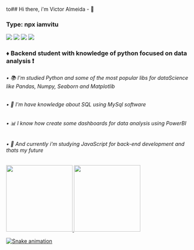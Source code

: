to## Hi there, i'm Victor Almeida - 👋
### Type: npx iamvitu

<div> 
  <a href="https://www.instagram.com/victors.jpg" target="_blank"><img src="https://img.shields.io/badge/-Instagram-%23E4405F?style=for-the-badge&logo=instagram&logoColor=white" target="_blank"></a>
  <a href = "mailto:victorpy.1999@gmail.com"><img src="https://img.shields.io/badge/-Gmail-%23333?style=for-the-badge&logo=gmail&logoColor=white" target="_blank"></a>
  <a href="https://www.linkedin.com/in/devitu-py/" target="_blank"><img src="https://img.shields.io/badge/-LinkedIn-%230077B5?style=for-the-badge&logo=linkedin&logoColor=white" target="_blank"></a> 
  <a href="https://twitter.com/Vitu_Py" target="_blank"><img src="https://img.shields.io/twitter/url?label=Twitter&logo=Twitter&style=for-the-badge&url=https%3A%2F%2Ftwitter.com%2FVitu_Py" target="_blank"></a> 
</div>


### ♦ Backend student with knowledge of python focused on data analysis ❗

   ###### •   📚 I'm studied Python and some of the most popular libs for dataScience like Pandas, Numpy, Seaborn and Matplotlib
   ###### •   📁 I'm have knowledge about SQL using MySql software
   ###### •   📊 I know how create some dashboards for data analysis using PowerBI
   ###### •   📑 And currently i'm studying JavaScript for back-end development and thats my future
    

<div>
  <a href="https://github.com/vitucomment">
  <img height="180em" src="https://github-readme-stats.vercel.app/api?username=vitucomment&show_icons=true&theme=vue-dark&include_all_commits=true&count_private=true"/>
  <img height="180em" src="https://github-readme-stats.vercel.app/api/top-langs/?username=vitucomment&layout=compact&langs_count=6&theme=vue-dark"/>
</div>
  


![Snake animation](https://github.com/vitucomment/vitucomment/blob/output/github-contribution-grid-snake.svg)

